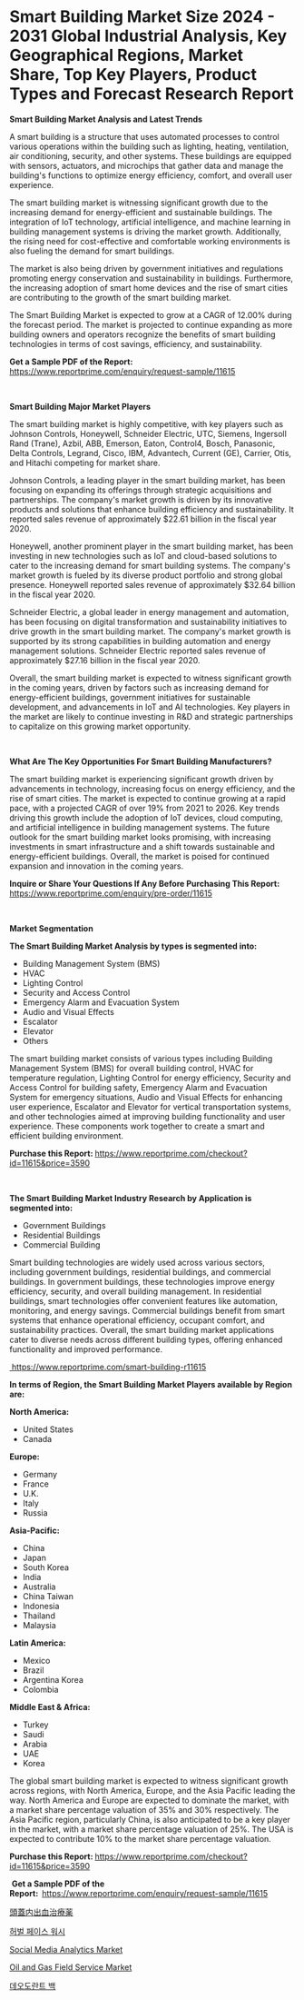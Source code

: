 <p><h1>Smart Building Market Size 2024 - 2031 Global Industrial Analysis, Key Geographical Regions, Market Share, Top Key Players, Product Types and Forecast Research Report</h1></p><p><strong>Smart Building Market Analysis and Latest Trends</strong></p>
<p><p>A smart building is a structure that uses automated processes to control various operations within the building such as lighting, heating, ventilation, air conditioning, security, and other systems. These buildings are equipped with sensors, actuators, and microchips that gather data and manage the building's functions to optimize energy efficiency, comfort, and overall user experience.</p><p>The smart building market is witnessing significant growth due to the increasing demand for energy-efficient and sustainable buildings. The integration of IoT technology, artificial intelligence, and machine learning in building management systems is driving the market growth. Additionally, the rising need for cost-effective and comfortable working environments is also fueling the demand for smart buildings.</p><p>The market is also being driven by government initiatives and regulations promoting energy conservation and sustainability in buildings. Furthermore, the increasing adoption of smart home devices and the rise of smart cities are contributing to the growth of the smart building market.</p><p>The Smart Building Market is expected to grow at a CAGR of 12.00% during the forecast period. The market is projected to continue expanding as more building owners and operators recognize the benefits of smart building technologies in terms of cost savings, efficiency, and sustainability.</p></p>
<p><strong>Get a Sample PDF of the Report:&nbsp;</strong> <a href="https://www.reportprime.com/enquiry/request-sample/11615">https://www.reportprime.com/enquiry/request-sample/11615</a></p>
<p>&nbsp;</p>
<p><strong>Smart Building Major Market Players</strong></p>
<p><p>The smart building market is highly competitive, with key players such as Johnson Controls, Honeywell, Schneider Electric, UTC, Siemens, Ingersoll Rand (Trane), Azbil, ABB, Emerson, Eaton, Control4, Bosch, Panasonic, Delta Controls, Legrand, Cisco, IBM, Advantech, Current (GE), Carrier, Otis, and Hitachi competing for market share.</p><p>Johnson Controls, a leading player in the smart building market, has been focusing on expanding its offerings through strategic acquisitions and partnerships. The company's market growth is driven by its innovative products and solutions that enhance building efficiency and sustainability. It reported sales revenue of approximately $22.61 billion in the fiscal year 2020.</p><p>Honeywell, another prominent player in the smart building market, has been investing in new technologies such as IoT and cloud-based solutions to cater to the increasing demand for smart building systems. The company's market growth is fueled by its diverse product portfolio and strong global presence. Honeywell reported sales revenue of approximately $32.64 billion in the fiscal year 2020.</p><p>Schneider Electric, a global leader in energy management and automation, has been focusing on digital transformation and sustainability initiatives to drive growth in the smart building market. The company's market growth is supported by its strong capabilities in building automation and energy management solutions. Schneider Electric reported sales revenue of approximately $27.16 billion in the fiscal year 2020.</p><p>Overall, the smart building market is expected to witness significant growth in the coming years, driven by factors such as increasing demand for energy-efficient buildings, government initiatives for sustainable development, and advancements in IoT and AI technologies. Key players in the market are likely to continue investing in R&D and strategic partnerships to capitalize on this growing market opportunity.</p></p>
<p>&nbsp;</p>
<p><strong>What Are The Key Opportunities For Smart Building Manufacturers?</strong></p>
<p><p>The smart building market is experiencing significant growth driven by advancements in technology, increasing focus on energy efficiency, and the rise of smart cities. The market is expected to continue growing at a rapid pace, with a projected CAGR of over 19% from 2021 to 2026. Key trends driving this growth include the adoption of IoT devices, cloud computing, and artificial intelligence in building management systems. The future outlook for the smart building market looks promising, with increasing investments in smart infrastructure and a shift towards sustainable and energy-efficient buildings. Overall, the market is poised for continued expansion and innovation in the coming years.</p></p>
<p><strong>Inquire or Share Your Questions If Any Before Purchasing This Report:</strong> <a href="https://www.reportprime.com/enquiry/pre-order/11615">https://www.reportprime.com/enquiry/pre-order/11615</a></p>
<p>&nbsp;</p>
<p><strong>Market Segmentation</strong></p>
<p><strong>The Smart Building Market Analysis by types is segmented into:</strong></p>
<p><ul><li>Building Management System (BMS)</li><li>HVAC</li><li>Lighting Control</li><li>Security and Access Control</li><li>Emergency Alarm and Evacuation System</li><li>Audio and Visual Effects</li><li>Escalator</li><li>Elevator</li><li>Others</li></ul></p>
<p><p>The smart building market consists of various types including Building Management System (BMS) for overall building control, HVAC for temperature regulation, Lighting Control for energy efficiency, Security and Access Control for building safety, Emergency Alarm and Evacuation System for emergency situations, Audio and Visual Effects for enhancing user experience, Escalator and Elevator for vertical transportation systems, and other technologies aimed at improving building functionality and user experience. These components work together to create a smart and efficient building environment.</p></p>
<p><strong>Purchase this Report:&nbsp;</strong><a href="https://www.reportprime.com/checkout?id=11615&price=3590">https://www.reportprime.com/checkout?id=11615&price=3590</a></p>
<p>&nbsp;</p>
<p><strong>The Smart Building Market Industry Research by Application is segmented into:</strong></p>
<p><ul><li>Government Buildings</li><li>Residential Buildings</li><li>Commercial Building</li></ul></p>
<p><p>Smart building technologies are widely used across various sectors, including government buildings, residential buildings, and commercial buildings. In government buildings, these technologies improve energy efficiency, security, and overall building management. In residential buildings, smart technologies offer convenient features like automation, monitoring, and energy savings. Commercial buildings benefit from smart systems that enhance operational efficiency, occupant comfort, and sustainability practices. Overall, the smart building market applications cater to diverse needs across different building types, offering enhanced functionality and improved performance.</p></p>
<p><a href="https://www.reportprime.com/smart-building-r11615">&nbsp;https://www.reportprime.com/smart-building-r11615</a></p>
<p><strong>In terms of Region, the Smart Building Market Players available by Region are:</strong></p>
<p>
    <p> <strong> North America: </strong>
        <ul>
            <li>United States</li>
            <li>Canada</li>
        </ul>
        </p> 
    <p> <strong> Europe: </strong>
        <ul>
            <li>Germany</li>
            <li>France</li>
            <li>U.K.</li>
            <li>Italy</li>
            <li>Russia</li>
        </ul>
        </p> 
    <p> <strong> Asia-Pacific: </strong>
        <ul>
            <li>China</li>
            <li>Japan</li>
            <li>South Korea</li>
            <li>India</li>
            <li>Australia</li>
            <li>China Taiwan</li>
            <li>Indonesia</li>
            <li>Thailand</li>
            <li>Malaysia</li>
        </ul>
        </p> 
    <p> <strong> Latin America: </strong>
        <ul>
            <li>Mexico</li>
            <li>Brazil</li>
            <li>Argentina Korea</li>
            <li>Colombia</li>
        </ul>
        </p> 
    <p> <strong> Middle East & Africa: </strong>
        <ul>
            <li>Turkey</li>
            <li>Saudi</li>
            <li>Arabia</li>
            <li>UAE</li>
            <li>Korea</li>
        </ul>
    </p>
    </p>
<p><p>The global smart building market is expected to witness significant growth across regions, with North America, Europe, and the Asia Pacific leading the way. North America and Europe are expected to dominate the market, with a market share percentage valuation of 35% and 30% respectively. The Asia Pacific region, particularly China, is also anticipated to be a key player in the market, with a market share percentage valuation of 25%. The USA is expected to contribute 10% to the market share percentage valuation.</p></p>
<p><strong>Purchase this Report: </strong><a href="https://www.reportprime.com/checkout?id=11615&price=3590">https://www.reportprime.com/checkout?id=11615&price=3590</a></p>
<p>&nbsp;<strong>Get a Sample PDF of the Report:&nbsp;&nbsp;</strong><a href="https://www.reportprime.com/enquiry/request-sample/11615">https://www.reportprime.com/enquiry/request-sample/11615</a></p>
<p><strong></strong></p>
<p><p><a href="https://medium.com/@manuelmann1976/%E9%A0%AD%E8%93%8B%E5%86%85%E5%87%BA%E8%A1%80%E6%B2%BB%E7%99%82%E7%94%A3%E6%A5%AD%E5%88%86%E6%9E%90%E3%83%AC%E3%83%9D%E3%83%BC%E3%83%88-2024%E5%B9%B4%E3%81%8B%E3%82%892031%E5%B9%B4%E3%81%BE%E3%81%A7%E3%81%AE%E6%9C%9F%E9%96%93%E3%81%AB-%E5%B8%82%E5%A0%B4%E8%A6%8F%E6%A8%A1%E3%81%AF%E5%B9%B4%E5%B9%B3%E5%9D%87%E6%88%90%E9%95%B7%E7%8E%878-4-%E3%81%A7%E6%8B%A1%E5%A4%A7%E3%81%97-%E5%BF%9C%E7%94%A8-%E3%82%BF%E3%82%A4%E3%83%97-%E5%9C%B0%E5%9F%9F%E3%81%AB%E3%82%88%E3%82%8B%E4%BA%88%E6%B8%AC-0694c415098a">頭蓋内出血治療薬</a></p><p><a href="https://medium.com/@orethamorq3j0/%EA%B8%80%EB%A1%9C%EB%B2%8C-%ED%97%88%EB%B8%8C-%EC%96%BC%EA%B5%B4-%EC%84%B8%EC%A0%95%EC%A0%9C-%EC%8B%9C%EC%9E%A5-%EB%8F%99%ED%96%A5-%EC%84%B1%EC%9E%A5-%EA%B8%B0%ED%9A%8C%EC%99%80-%EB%8F%84%EC%A0%84%EC%97%90-%EB%8C%80%ED%95%9C-%EC%98%88%EC%B8%A1-2024%EC%97%90%EC%84%9C-2031%EA%B9%8C%EC%A7%80-caa3dc9b9f4a">허벌 페이스 워시</a></p><p><a href="https://github.com/ChiragRp1/Market-Research-Report-List-6/blob/main/social-media-analytics-market.md">Social Media Analytics Market</a></p><p><a href="https://medium.com/@mslonkoss21/mapping-the-oil-and-gas-field-service-market-trends-challenges-and-breakthroughs-2024-2031-8bc9b0813b25">Oil and Gas Field Service Market</a></p><p><a href="https://medium.com/@aishahocikgt/%ED%83%88%EC%B7%A8%EC%A0%9C-%EA%B0%80%EB%B0%A9-%EC%8B%9C%EC%9E%A5-%EA%B7%9C%EB%AA%A8-%EB%B0%8F-%EC%A0%90%EC%9C%A0%EC%9C%A8-%EB%B6%84%EC%84%9D-%EC%84%B1%EC%9E%A5-%EB%8F%99%ED%96%A5-%EB%B0%8F-%EC%98%88%EC%B8%A1-2024-2031-c22618b5ce4e">데오도란트 백</a></p></p>